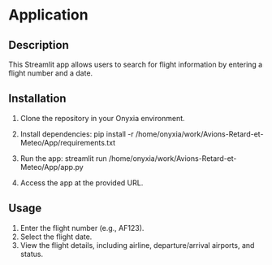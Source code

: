 # Application
## Description
This Streamlit app allows users to search for flight information by entering a flight number and a date.

## Installation
1. Clone the repository in your Onyxia environment.

2. Install dependencies:
pip install -r /home/onyxia/work/Avions-Retard-et-Meteo/App/requirements.txt

3. Run the app:
streamlit run /home/onyxia/work/Avions-Retard-et-Meteo/App/app.py

4. Access the app at the provided URL.

## Usage
1. Enter the flight number (e.g., AF123).
2. Select the flight date.
3. View the flight details, including airline, departure/arrival airports, and status.
